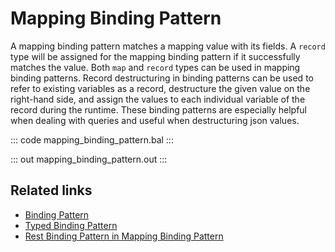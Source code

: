 # Mapping Binding Pattern

A mapping binding pattern matches a mapping value with its fields. A `record` type will be assigned for the mapping binding pattern if it successfully matches the value. Both `map` and `record` types can be used in mapping binding patterns. Record destructuring in binding patterns can be used to refer to existing variables as a record, destructure the given value on the right-hand side, and assign the values to each individual variable of the record during the runtime. These binding patterns are especially helpful when dealing with queries and useful when destructuring json values.

::: code mapping_binding_pattern.bal :::

::: out mapping_binding_pattern.out :::

## Related links
- [Binding Pattern](/learn/by-example/binding-pattern/)
- [Typed Binding Pattern](/learn/by-example/typed-binding-pattern/)
- [Rest Binding Pattern in Mapping Binding Pattern](/learn/by-example/rest-binding-pattern-in-mapping-binding-pattern/)
